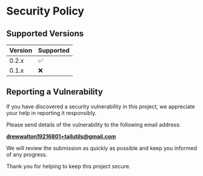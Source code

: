 # Security Policy

## Supported Versions

| Version | Supported          |
| ------- | ------------------ |
| 0.2.x   | :white_check_mark: |
| 0.1.x   | :x:                |

## Reporting a Vulnerability

If you have discovered a security vulnerability in this project, we appreciate your help in reporting it responsibly.

Please send details of the vulnerability to the following email address:

**drewwalton19216801+tailutils@gmail.com**

We will review the submission as quickly as possible and keep you informed of any progress.

Thank you for helping to keep this project secure.
